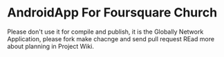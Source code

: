 # AndroidApp For Foursquare Church
Please don't use it for compile and publish, it is the Globally Network Application, please fork make chacnge and send pull request 
REad more about planning in Project Wiki.
